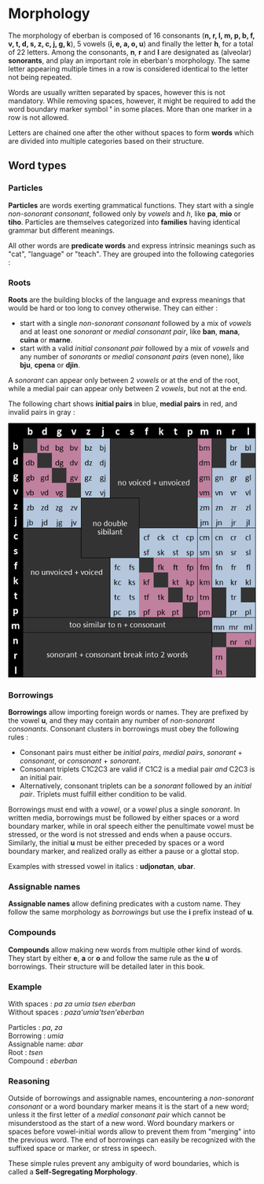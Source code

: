 # Morphology

The morphology of eberban is composed of 16 consonants (__n, r, l, m, p, b, f,
v, t, d, s, z, c, j, g, k__), 5 vowels (__i, e, a, o, u__) and finally the
letter __h__, for a total of 22 letters. Among the consonants, __n__, __r__ and
__l__ are designated as (alveolar) __sonorants__, and play an important role in
eberban's morphology. The same letter appearing multiple times in a row is
considered identical to the letter not being repeated.

Words are usually written separated by spaces, however this is not mandatory.
While removing spaces, however, it might be required to add the word boundary
marker symbol __'__ in some places. More than one marker in a row is not
allowed.

Letters are chained one after the other without spaces to form __words__ which
are divided into multiple categories based on their structure.

## Word types

### Particles

__Particles__ are words exerting grammatical functions. They start with a
single _non-sonorant consonant_, followed only by _vowels_ and _h_, like __pa__,
__mio__ or __tiho__. Particles are themselves categorized into __families__
having identical grammar but different meanings.

All other words are __predicate words__ and express intrinsic meanings such as
"cat", "language" or "teach". They are grouped into the following categories :

### Roots

__Roots__ are the building blocks of the language and express meanings that
would be hard or too long to convey otherwise. They can either :

- start with a single _non-sonorant consonant_ followed by a mix of _vowels_ and
  at least one _sonorant_ or _medial consonant pair_, like __ban__, __mana__,
  __cuina__ or __marne__.
- start with a valid _initial consonant pair_ followed by a mix of _vowels_ and
  any number of _sonorants_ or _medial consonant pairs_ (even none), like
  __bju__, __cpena__ or __djin__.

A _sonorant_ can appear only between 2 _vowels_ or at the end of the root, while
a medial pair can appear only between 2 _vowels_, but not at the end.

The following chart shows __initial pairs__ in blue, __medial pairs__ in red, and
invalid pairs in gray :

![Chart of valid initial and medial pairs](1-1/chart-pairs.png)

### Borrowings

__Borrowings__ allow importing foreign words or names. They are prefixed by the
vowel __u__, and they may contain any number of _non-sonorant consonants_. Consonant clusters in borrowings must obey the following rules :

 - Consonant pairs must either be _initial pairs_, _medial pairs_, _sonorant_ +
_consonant_, or _consonant_ + _sonorant_.
 - Consonant triplets C1C2C3 are valid if C1C2 is a medial pair *and* C2C3 is an initial pair.
 - Alternatively, consonant triplets can be a _sonorant_ followed
by an _initial pair_. Triplets must fulfill either condition to be valid.

Borrowings must end with a _vowel_, or a _vowel_ plus a single _sonorant_.
In written media, borrowings must be followed by either spaces or a word boundary
marker, while in oral speech either the penultimate vowel must be stressed, or
the word is not stressed and ends when a pause occurs. Similarly, the initial
__u__ must be either preceded by spaces or a word boundary marker, and realized
orally as either a pause or a glottal stop.

Examples with stressed vowel in italics : __udjon*a*tan__, __*u*bar__.

### Assignable names

__Assignable names__ allow defining predicates with a custom name. They follow
the same morphology as _borrowings_ but use the __i__ prefix instead of __u__.

### Compounds

__Compounds__ allow making new words from multiple other kind of words. They
start by either __e__, __a__ or __o__ and follow the same rule as the
__u__ of borrowings. Their structure will be detailed later in this book.

### Example

With spaces : _pa za umia tsen eberban_  
Without spaces : _paza'umia'tsen'eberban_

Particles : _pa_, _za_  
Borrowing : _umia_  
Assignable name: _abar_  
Root : _tsen_  
Compound : _eberban_

### Reasoning

Outside of borrowings and assignable names, encountering a _non-sonorant
consonant_ or a word boundary marker means it is the start of a new word; unless
it the first letter of a _medial consonant pair_ which cannot be misunderstood
as the start of a new word. Word boundary markers or spaces before vowel-initial
words allow to prevent them from "merging" into the previous word. The end of
borrowings can easily be recognized with the suffixed space or marker, or stress
in speech.

These simple rules prevent any ambiguity of word boundaries, which is called a
__Self-Segregating Morphology__.

